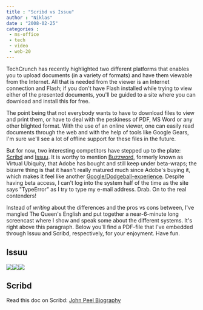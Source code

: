```yaml
---
title : "Scribd vs Issuu"
author : "Niklas"
date : "2008-02-25"
categories : 
 - ms-office
 - tech
 - video
 - web-20
---
```


TechCrunch has recently highlighted two different platforms that enables you to upload documents (in a variety of formats) and have them viewable from the Internet. All that is needed from the viewer is an Internet connection and Flash; if you don't have Flash installed while trying to view either of the presented documents, you'll be guided to a site where you can download and install this for free.

The point being that not everybody wants to have to download files to view and print them, or have to deal with the peskiness of PDF, MS Word or any other blighted format. With the use of an online viewer, one can easily read documents through the web and with the help of tools like Google Gears, I'm sure we'll see a lot of offline support for these files in the future.

But for now, two interesting competitors have stepped up to the plate: [Scribd](http://www.scribd.com) and [Issuu](http://issuu.com). It is worthy to mention [Buzzword](http://buzzword.com), formerly known as Virtual Ubiquity, that Adobe has bought and still keep under beta-wraps; the bizarre thing is that it hasn't really matured much since Adobe's buying it, which makes it feel like another [Google/Dodgeball-experience](http://googlesystem.blogspot.com/2007/04/dodgeball-founders-leave-google.html). Despite having beta access, I can't log into the system half of the time as the site says "TypeError" as I try to type my e-mail address. Drab. On to the real contenders!

    

Instead of _writing_ about the differences and the pros vs cons between, I've mangled The Queen's English and put together a near-6-minute long screencast where I show and speak some about the different systems. It's right above this paragraph. Below you'll find a PDF-file that I've embedded through Issuu and Scribd, respectively, for your enjoyment. Have fun.

## Issuu

[![](http://static.issuu.com/webembed/previewers/style1/v1/m1.gif)](http://issuu.com)[![](http://static.issuu.com/webembed/previewers/style1/v1/m2.gif)](http://issuu.com/viewer?mode=embed&documentId=080221142736-b6f932996b0a4bffb6c5e0c6db3c7b23&layout=grey)[![](http://static.issuu.com/webembed/previewers/style1/v1/m3.gif)](http://issuu.com/embed/guide?documentId=080221142736-b6f932996b0a4bffb6c5e0c6db3c7b23&width=425&height=301)

## Scribd

<script>document.write('<noscript>');</noscript></script>

  
<script type="text/javascript" src="http://www.scribd.com/javascripts/view.js"></script>

Read this doc on Scribd: [John Peel Biography](http://www.scribd.com/doc/2167650/John-Peel-Biography)

<script type="text/javascript">var scribd_doc = new scribd.Document(2167650, 'key-14pqp8es8df5bgu11xmf'); scribd_doc.write('embedded_flash_2167650_1ghm7y');</script>
